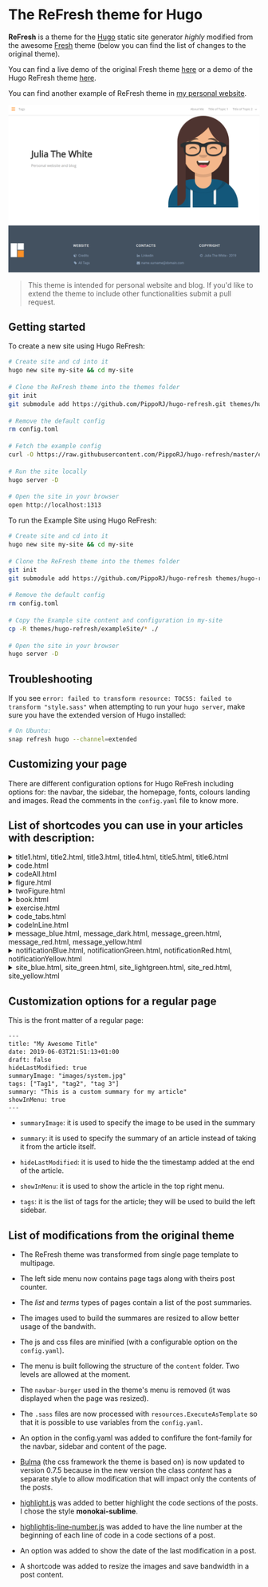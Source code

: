 # The ReFresh theme for Hugo

**ReFresh** is a theme for the [Hugo](https://gohugo.io) static site generator _highly_ modified from the awesome [Fresh](https://github.com/StefMa/hugo-fresh) theme (below you can find the list of changes to the original theme). 

You can find a live demo of the original Fresh theme [here](https://themes.gohugo.io/theme/hugo-fresh/) or a demo of the Hugo ReFresh theme [here](https://themes.gohugo.io/theme/hugo-refresh/).

You can find another example of ReFresh theme in [my personal website](https://rjordaney.is/). 

![ReFresh theme logo](images/screenshot.png)

> This theme is intended for personal website and blog. If you'd like to extend the theme to include other functionalities submit a pull request.

## Getting started

To create a new site using Hugo ReFresh:

```bash
# Create site and cd into it
hugo new site my-site && cd my-site

# Clone the ReFresh theme into the themes folder
git init
git submodule add https://github.com/PippoRJ/hugo-refresh.git themes/hugo-refresh

# Remove the default config
rm config.toml

# Fetch the example config
curl -O https://raw.githubusercontent.com/PippoRJ/hugo-refresh/master/exampleSite/config.yaml

# Run the site locally
hugo server -D

# Open the site in your browser
open http://localhost:1313
```

To run the Example Site using Hugo ReFresh:

```bash
# Create site and cd into it
hugo new site my-site && cd my-site

# Clone the ReFresh theme into the themes folder
git init
git submodule add https://github.com/PippoRJ/hugo-refresh themes/hugo-refresh

# Remove the default config
rm config.toml

# Copy the Example site content and configuration in my-site
cp -R themes/hugo-refresh/exampleSite/* ./

# Open the site in your browser
hugo server -D
```

## Troubleshooting

If you see `error: failed to transform resource: TOCSS: failed to transform "style.sass"` when attempting to run your `hugo server`, make sure you have the extended version of Hugo installed:

```bash
# On Ubuntu:
snap refresh hugo --channel=extended
```

## Customizing your page

There are different configuration options for Hugo ReFresh including options for: the navbar, the sidebar, the homepage, fonts, colours landing and images. 
Read the comments in the `config.yaml` file to know more.


## List of shortcodes you can use in your articles with description:

<details>
<summary> title1.html, title2.html, title3.html, title4.html, title5.html, title6.html </summary>

Usage example:

```
{{< title1 "My awesome title" "my-title-id">}}
```
The **first parameter** is the title of the shortcode (in this example is "My awesome title").<br>
The **second paramter** is the ID of the shortcode (in this example is "my-title-id").<br>
It can be used in links to the same page as:
```
[link to the title](#my-title-id)
```

</details>

<details>
<summary> code.html </summary>

This shortcode builds a centered page that is two-third of the full size of the page.

Usage example:

```
{{% code %}}
\`\`\`
    $ sudo bash -c 'echo 0 > /proc/sys/kernel/randomize_va_space'
\`\`\`
{{% /code %}}
```

</details>

<details>
<summary> codeAll.html </summary>

This shortcode builds a centered page that is as wide as the full size of the page.

Usage example:

```
{{% codeAll %}}
` ` `
    $ dmesg | tail
    ......
    [13401.299114] overflow64[16566]: segfault at 616161616161 ip 0000616161616161 sp 00007fffffffddb0 error 14 in libc-2.27.so[7ffff79e4000+1e7000]
` ` `
{{% /codeAll %}}
```


</details>

<details>
<summary> figure.html </summary>

This shortcode resize an image that with the width and/or height that you specify

Usage example:

```
{{% figure src="images/the_stack.png" width="700" %}}
{{% figure src="images/the_stack.png" height="700" %}}
```

The parameter **src** is the location of the image relative to the location of the file where the shortcode has been used.
The parameter **width** is the width of the image.
The parameter **height** is the height of the image.

</details>

<details>
<summary> twoFigure.html </summary>

This shortcode shows 2 images one next to the other with the possibility to resize them.

Usage example:

```
{{% twoFigure src1="images/overflow_1.png" width1="700" src2="images/overflow_2.png" width2="700" %}}
```

The parameter **src1** is the location of the right image relative to the location of the file where the shortcode has been used.
The parameter **width1** is the width of the right image.
The parameter **height1** is the height of the right image.

The parameter **src2** is the location of the left image relative to the location of the file where the shortcode has been used.
The parameter **width2** is the width of the left image.
The parameter **height2** is the height of the left image.

With a small screen these images will be shown one on top of the other.

</details>

<details>
<summary> book.html </summary>

Usage example:

```
{{< book title="Title Awesome" authors="Awesome author" image="images/cover.jpg" size="300x">}}
```

The parameter **title** is the title of the book.
The parameter **authors** contains the authors of the book.
The parameter **image** is the cover of the book.

The parameter **size** is used to specify the size of the book in pixel "width" x "height".
E.g.: "300x" means 300px of width. E.g.: "x300" means 300px of height. 

</details>

<details>
<summary> exercise.html </summary>

Usage example:

```
{{< exercise >}}
Text of the exercise.
{{< /exercise >}}
```

This shortcode has no parameters.

</details>


<details>
<summary> code_tabs.html </summary>



</details>


<details>
<summary> codeInLine.html </summary>

Usage example:

```
{{% codeInline %}}sudo echo 0 > /proc/sys/kernel/randomize_va_space{{% /codeInline %}}
```

This shortcode has no parameters.

</details>

<details>
<summary> message_blue.html, message_dark.html, message_green.html, message_red.html, message_yellow.html </summary>



</details>

<details>
<summary> notificationBlue.html, notificationGreen.html, notificationRed.html, notificationYellow.html </summary>



</details>

<details>
<summary> site_blue.html, site_green.html, site_lightgreen.html, site_red.html, site_yellow.html </summary>

Usage example:

```
{{< site_lightgreen "Web" "https://www.example.com" >}}
<p>Description of the website.</p>
{{< /site_lightgreen >}}
```

The **first parameter** will appear in the right coloured part of the shortcode.
The **second parameter** will appear in the middle part of the shortcode.



</details>



## Customization options for a regular page

This is the front matter of a regular page:

```
---
title: "My Awesome Title"
date: 2019-06-03T21:51:13+01:00
draft: false
hideLastModified: true
summaryImage: "images/system.jpg" 
tags: ["Tag1", "tag2", "tag 3"]
summary: "This is a custom summary for my article"
showInMenu: true
---
```

* `summaryImage`: it is used to specify the image to be used in the summary 

* `summary`: it is used to specify the summary of an article instead of taking it from the article itself.

* `hideLastModified`: it is used to hide the the timestamp added at the end of the article.

* `showInMenu`: it is used to show the article in the top right menu. 

* `tags`: it is the list of tags for the article; they will be used to build the left sidebar.


## List of modifications from the original theme

* The ReFresh theme was transformed from single page template to multipage. 

* The left side menu now contains page tags along with theirs post counter.

* The _list_ and _terms_ types of pages contain a list of the post summaries.

* The images used to build the summares are resized to allow better usage of the bandwith.

* The js and css files are minified (with a configurable option on the `config.yaml`).

* The menu is built following the structure of the `content` folder. Two levels are allowed at the moment.

* The `navbar-burger` used in the theme's menu is removed (it was displayed when the page was resized).

* The `.sass` files are now processed with `resources.ExecuteAsTemplate` so that it is possible to use variables from the `config.yaml`.

* An option in the config.yaml was added to confifure the font-family for the navbar, sidebar and content of the page.

* [Bulma](https://bulma.io/) (the css framework the theme is based on) is now updated to version 0.7.5 because in the new version the class _content_ has a separate style to allow modification that will impact only the contents of the posts.

* [highlight.js](https://highlightjs.org/) was added to better highlight the code sections of the posts. I chose the style **monokai-sublime**.

* [highlightjs-line-number.js](https://github.com/wcoder/highlightjs-line-numbers.js/) was added to have the line number at the beginning of each line of code in a code sections of a post.

* An option was added to show the date of the last modification in a post.

* A shortcode was added to resize the images and save bandwidth in a post content.
